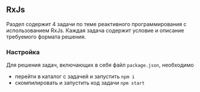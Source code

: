 ## RxJs

Раздел содержит 4 задачи по теме реактивного программирования с использованием RxJs. Каждая задача содержит условие и 
описание требуемого формата решения. 

### Настройка
Для решения задач, включающих в себя файл `package.json`, необходимо 
- перейти в каталог с задачей и запустить `npm i`
- скомпилировать и запустить код задачи `npm start`

